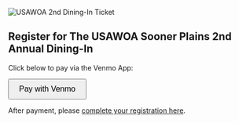  <!DOCTYPE html>
<img>![USAWOA 2nd Dining-In Ticket](https://github.com/user-attachments/assets/e3150559-4acc-4d1f-aad7-c5a3da19882c)</img>


<html>
<body>
  <h2>Register for The USAWOA Sooner Plains 2nd Annual Dining-In</h2>
  <p>Click below to pay via the Venmo App:</p>
  <a href="https://usg01.safelinks.protection.office365.us/?url=https%3A%2F%2Fwww.venmo.com%2Fu%2Fsp404&data=05%7C02%7Caj.knapp.mil%40army.mil%7C108152e504314288afdf08de0b5fed1f%7Cfae6d70f954b481192b60530d6f84c43%7C0%7C0%7C638960703792275337%7CUnknown%7CTWFpbGZsb3d8eyJFbXB0eU1hcGkiOnRydWUsIlYiOiIwLjAuMDAwMCIsIlAiOiJXaW4zMiIsIkFOIjoiTWFpbCIsIldUIjoyfQ%3D%3D%7C0%7C%7C%7C&sdata=Hme2D16S2ONy1eslLZ5P6fUyf2nUL3osIFDsTODKgMY%3D&reserved=0" target="_blank">
    <button style="padding:10px 20px; font-size:16px;">Pay with Venmo</button>
  </a>
  
  <p>
    After payment, please <a href="https://usg01.safelinks.protection.office365.us/?url=https%3A%2F%2Fyour-registration-form-link.com%2F&data=05%7C02%7Caj.knapp.mil%40army.mil%7C108152e504314288afdf08de0b5fed1f%7Cfae6d70f954b481192b60530d6f84c43%7C0%7C0%7C638960703792290016%7CUnknown%7CTWFpbGZsb3d8eyJFbXB0eU1hcGkiOnRydWUsIlYiOiIwLjAuMDAwMCIsIlAiOiJXaW4zMiIsIkFOIjoiTWFpbCIsIldUIjoyfQ%3D%3D%7C0%7C%7C%7C&sdata=J%2BH7J9neTMuhJ%2FWuwmxvPkmwS%2Fj9BI%2FUO4Fkgl%2B4lZw%3D&reserved=0" target="_blank">complete your registration here</a>.
  </p>
</body>
</html>
